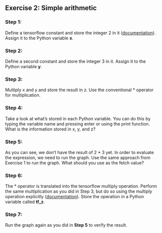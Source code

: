 ## Exercise 2: Simple arithmetic

### Step 1:
Define a tensorflow constant and store the integer 2 in it ([documentation](https://www.tensorflow.org/versions/r0.10/api_docs/python/constant_op/constant_value_tensors#constant)). Assign it to the Python variable **x**.

### Step 2:
Define a second constant and store the integer 3 in it. Assign it to the Python variable **y**.

### Step 3:
Multiply x and y and store the result in z. Use the conventional * operator for multiplication.

### Step 4:
Take a look at what’s stored in each Python variable. You can do this by typing the variable name and pressing enter or using the print function. What is the information stored in x, y, and z?

### Step 5:
As you can see, we don’t have the result of 2 * 3 yet. In order to evaluate the expression, we need to run the graph. Use the same approach from Exercise 1 to run the graph. What should you use as the fetch value?

### Step 6:
The * operator is translated into the tensorflow multiply operation. Perform the same multiplication as you did in Step 3, but do so using the multiply operation explicitly ([documentation](https://www.tensorflow.org/api_docs/python/tf/multiply)). Store the operation in a Python variable called **tf_z**.

### Step 7:
Run the graph again as you did in **Step 5** to verify the result.